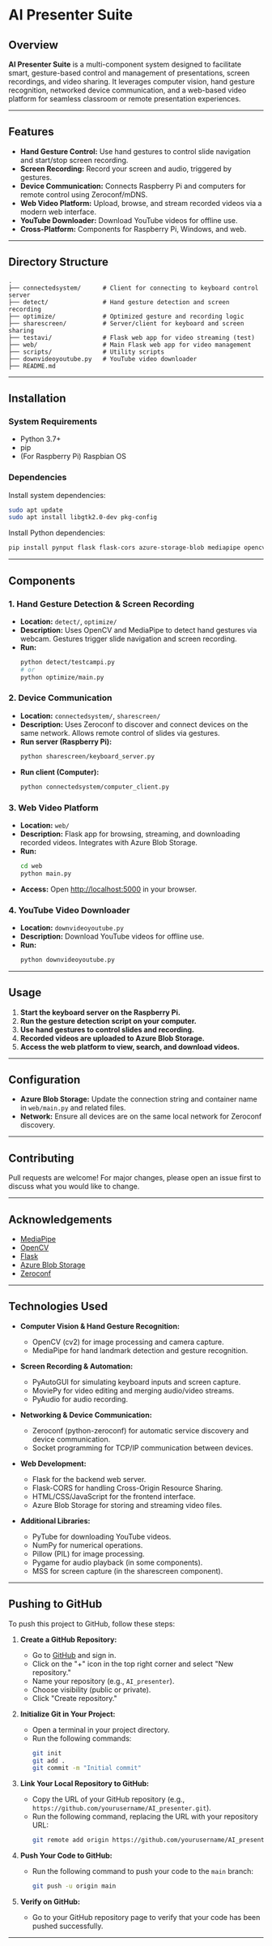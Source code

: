 # AI Presenter Suite

## Overview

**AI Presenter Suite** is a multi-component system designed to facilitate smart, gesture-based control and management of presentations, screen recordings, and video sharing. It leverages computer vision, hand gesture recognition, networked device communication, and a web-based video platform for seamless classroom or remote presentation experiences.

---

## Features

- **Hand Gesture Control:** Use hand gestures to control slide navigation and start/stop screen recording.
- **Screen Recording:** Record your screen and audio, triggered by gestures.
- **Device Communication:** Connects Raspberry Pi and computers for remote control using Zeroconf/mDNS.
- **Web Video Platform:** Upload, browse, and stream recorded videos via a modern web interface.
- **YouTube Downloader:** Download YouTube videos for offline use.
- **Cross-Platform:** Components for Raspberry Pi, Windows, and web.

---

## Directory Structure

```
.
├── connectedsystem/      # Client for connecting to keyboard control server
├── detect/               # Hand gesture detection and screen recording
├── optimize/             # Optimized gesture and recording logic
├── sharescreen/          # Server/client for keyboard and screen sharing
├── testavi/              # Flask web app for video streaming (test)
├── web/                  # Main Flask web app for video management
├── scripts/              # Utility scripts
├── downvideoyoutube.py   # YouTube video downloader
├── README.md
```

---

## Installation

### System Requirements

- Python 3.7+
- pip
- (For Raspberry Pi) Raspbian OS

### Dependencies

Install system dependencies:

```bash
sudo apt update
sudo apt install libgtk2.0-dev pkg-config
```

Install Python dependencies:

```bash
pip install pynput flask flask-cors azure-storage-blob mediapipe opencv-python pyautogui zeroconf pytube pyaudio moviepy keyboard mss pillow pygame
```

---

## Components

### 1. Hand Gesture Detection & Screen Recording

- **Location:** `detect/`, `optimize/`
- **Description:** Uses OpenCV and MediaPipe to detect hand gestures via webcam. Gestures trigger slide navigation and screen recording.
- **Run:**
  ```bash
  python detect/testcampi.py
  # or
  python optimize/main.py
  ```

### 2. Device Communication

- **Location:** `connectedsystem/`, `sharescreen/`
- **Description:** Uses Zeroconf to discover and connect devices on the same network. Allows remote control of slides via gestures.
- **Run server (Raspberry Pi):**
  ```bash
  python sharescreen/keyboard_server.py
  ```
- **Run client (Computer):**
  ```bash
  python connectedsystem/computer_client.py
  ```

### 3. Web Video Platform

- **Location:** `web/`
- **Description:** Flask app for browsing, streaming, and downloading recorded videos. Integrates with Azure Blob Storage.
- **Run:**
  ```bash
  cd web
  python main.py
  ```
- **Access:** Open [http://localhost:5000](http://localhost:5000) in your browser.

### 4. YouTube Video Downloader

- **Location:** `downvideoyoutube.py`
- **Description:** Download YouTube videos for offline use.
- **Run:**
  ```bash
  python downvideoyoutube.py
  ```

---

## Usage

1. **Start the keyboard server on the Raspberry Pi.**
2. **Run the gesture detection script on your computer.**
3. **Use hand gestures to control slides and recording.**
4. **Recorded videos are uploaded to Azure Blob Storage.**
5. **Access the web platform to view, search, and download videos.**

---

## Configuration

- **Azure Blob Storage:** Update the connection string and container name in `web/main.py` and related files.
- **Network:** Ensure all devices are on the same local network for Zeroconf discovery.

---

## Contributing

Pull requests are welcome! For major changes, please open an issue first to discuss what you would like to change.

---

## Acknowledgements

- [MediaPipe](https://mediapipe.dev/)
- [OpenCV](https://opencv.org/)
- [Flask](https://flask.palletsprojects.com/)
- [Azure Blob Storage](https://azure.microsoft.com/en-us/services/storage/blobs/)
- [Zeroconf](https://github.com/jstasiak/python-zeroconf)

---

## Technologies Used

- **Computer Vision & Hand Gesture Recognition:**
  - OpenCV (cv2) for image processing and camera capture.
  - MediaPipe for hand landmark detection and gesture recognition.

- **Screen Recording & Automation:**
  - PyAutoGUI for simulating keyboard inputs and screen capture.
  - MoviePy for video editing and merging audio/video streams.
  - PyAudio for audio recording.

- **Networking & Device Communication:**
  - Zeroconf (python-zeroconf) for automatic service discovery and device communication.
  - Socket programming for TCP/IP communication between devices.

- **Web Development:**
  - Flask for the backend web server.
  - Flask-CORS for handling Cross-Origin Resource Sharing.
  - HTML/CSS/JavaScript for the frontend interface.
  - Azure Blob Storage for storing and streaming video files.

- **Additional Libraries:**
  - PyTube for downloading YouTube videos.
  - NumPy for numerical operations.
  - Pillow (PIL) for image processing.
  - Pygame for audio playback (in some components).
  - MSS for screen capture (in the sharescreen component).

---

## Pushing to GitHub

To push this project to GitHub, follow these steps:

1. **Create a GitHub Repository:**
   - Go to [GitHub](https://github.com/) and sign in.
   - Click on the "+" icon in the top right corner and select "New repository."
   - Name your repository (e.g., `AI_presenter`).
   - Choose visibility (public or private).
   - Click "Create repository."

2. **Initialize Git in Your Project:**
   - Open a terminal in your project directory.
   - Run the following commands:
     ```bash
     git init
     git add .
     git commit -m "Initial commit"
     ```

3. **Link Your Local Repository to GitHub:**
   - Copy the URL of your GitHub repository (e.g., `https://github.com/yourusername/AI_presenter.git`).
   - Run the following command, replacing the URL with your repository URL:
     ```bash
     git remote add origin https://github.com/yourusername/AI_presenter.git
     ```

4. **Push Your Code to GitHub:**
   - Run the following command to push your code to the `main` branch:
     ```bash
     git push -u origin main
     ```

5. **Verify on GitHub:**
   - Go to your GitHub repository page to verify that your code has been pushed successfully.

---
